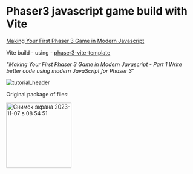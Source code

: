 # Phaser3 javascript game build with Vite 
 
 [Making Your First Phaser 3 Game in Modern Javascript](https://blog.ourcade.co/posts/2020/make-first-phaser-3-game-modern-javascript-part1/)
 
 Vite build - using - [phaser3-vite-template](https://github.com/ourcade/phaser3-vite-template) 

 _"Making Your First Phaser 3 Game in Modern Javascript - Part 1
Write better code using modern JavaScript for Phaser 3"_

![tutorial_header](https://github.com/mtapirina/phaser3_vite_build/assets/116927372/b1309948-9c24-477f-94be-7e30af4fd855)

Original package of files:

<img width="172" alt="Снимок экрана 2023-11-07 в 08 54 51" src="https://github.com/mtapirina/phaser3_vite_build/assets/116927372/32844263-ee0f-4e4f-807b-ce80e5304071">
